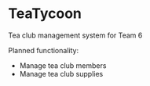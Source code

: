 # TeaTycoon
Tea club management system for Team 6

Planned functionality:
 - Manage tea club members
 - Manage tea club supplies
 

